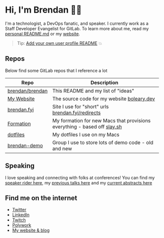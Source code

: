 # Hi, I'm Brendan 👨‍💻

I'm a technologist, a DevOps fanatic, and speaker.  I currently work as a Staff Developer Evangelist for GitLab.  To learn more about me, read my [personal README.md](https://gitlab.com/brendan/readme) or my [website](https://boleary.dev).

> Tip: [Add your own user profile README](https://docs.gitlab.com/ee/user/profile/#user-profile-readme) 💥 

## Repos
Below find some GitLab repos that I reference a lot


| Repo | Description |
| ------------------------------------------------------ | ---------------------------------- |
| [brendan/brendan](https://gitlab.com/brendan/brendan/) | This README and my list of "ideas" |
| [My Website](https://gitlab.com/brendan/website)       | The source code for my website [boleary.dev](https://boleary.dev) |
| [brendan.fyi](https://gitlab.com/brendan/.fyi)         | Site I use for "short" urls [brendan.fyi/redirects](https://brendan.fyi/redirects) |
| [Formation](https://gitlab.com/brendan/formation)      | My formation for new Macs that provisions everything - based off [slay.sh](https://slay.sh) |
| [dotfiles](https://gitlab.com/brendan/dotfiles)        | My dotfiles I use on my Macs |
| [brendan-demo](https://gitlab.com/brendan-demo)        | Group I use to store lots of demo code - old and new |

## Speaking
I love speaking and connecting with folks at conferences!  You can find my [speaker rider here](https://boleary.dev/rider/), my [previous talks here](https://boleary.dev/talks/) and my [current abstracts here](https://cfps.dev/u/brendan)

## Find me on the internet
- [Twitter](https://twitter.com/olearycrew)
- [LinkedIn](https://www.linkedin.com/in/olearycrew/)
- [Twitch](https://www.twitch.tv/olearycrew)
- [Polywork](https://www.polywork.com/brendan)
- [My website & blog](https://boleary.dev)
